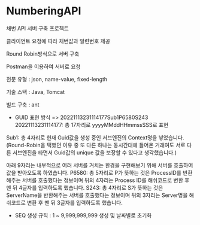 # NumberingAPI
채번 API 서버 구축 프로젝트

클라이언트 요청에 따라 채번값과 일련번호 제공

Round Robin방식으로 서버 구축

Postman을 이용하여 서버로 요청

전문 유형 : json, name-value, fixed-length

기술 스택 : Java, Tomcat

빌드 구축 : ant

* GUID 표현 방식 => 20221113231114177Sub1P6580S243
20221113231114177: 총 17자리로 yyyyMMddHHmmssSSS로 표현

Sub1: 총 4자리로 현재 Guid값을 생성 중인 서브엔진의 Context명을 넣었습니다.
(Round-Robin을 택했던 이유 중 또 다른 하나는 동시간대에 들어온 거래여도 서로 다른 서브엔진을 타면서 Guid값의 unique 값을 보장할 수 있다고 생각했습니다.)

아래 9자리는 내부적으로 여러 서버를 거치는 환경을 구현해보기 위해 서버를 호출하여 값을 받아오도록 하였습니다.
P6580: 총 5자리로 P가 뜻하는 것은 ProcessID를 반환해주는 서버를 호출했다는 정보이며 뒤의 4자리는 Process ID를 해쉬코드로 변환 후 맨 뒤 4글자를 입력하도록 했습니다.
S243: 총 4자리로 S가 뜻하는 것은 ServerName을 반환해주는 서버를 호출했다는 정보이며 뒤의 3자리는 Server명을 해쉬코드로 변환 후 맨 뒤 3글자를 입력하도록 했습니다.

* SEQ 생성 규칙 : 1 ~ 9,999,999,999 생성 및 날짜별로 초기화
